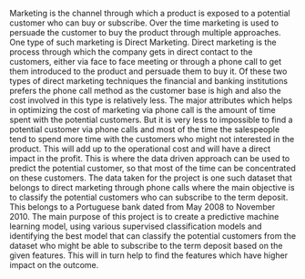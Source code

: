 Marketing is the channel through which a product is exposed to a potential customer who can buy or subscribe. Over the time marketing is used to persuade the customer to buy the product through multiple approaches. One type of such marketing is Direct Marketing. Direct marketing is the process through which the company gets in direct contact to the customers, either via face to face meeting or through a phone call to get them introduced to the product and persuade them to buy it. Of these two types of direct marketing techniques the financial and banking institutions prefers the phone call method as the customer base is high and also the cost involved in this type is relatively less. 
The major attributes which helps in optimizing the cost of marketing via phone call is the amount of time spent with the potential customers. But it is very less to impossible to find a potential customer via phone calls and most of the time the salespeople tend to spend more time with the customers who might not interested in the product. This will add up to the operational cost and will have a direct impact in the profit. This is where the data driven approach can be used to predict the potential customer, so that most of the time can be concentrated on these customers. 
The data taken for the project is one such dataset that belongs to  direct marketing through phone calls where the main objective is to classify the potential customers who can subscribe to the term deposit. This belongs to a Portuguese bank dated from May 2008 to November 2010. The main purpose of this project is to create a predictive machine learning model, using various supervised classification models and identifying the best model that can classify the potential customers from the dataset who might be able to subscribe to the term deposit based on the given features. This will in turn help to find the features which have higher impact on the outcome.
